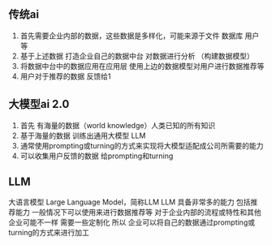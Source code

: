 ## 传统ai

1. 首先需要企业内部的数据，这些数据是多样化，可能来源于文件 数据库 用户等
2. 基于上述数据 打造企业自己的数据中台 对数据进行分析 （构建数据模型）
3. 将数据中台中的数据应用在应用层 使用上边的数据模型对用户进行数据推荐等
4. 用户对于推荐的数据 反馈给1

## 大模型ai 2.0

 1. 首先 有海量的数据（world knowledge）人类已知的所有知识
 2. 基于海量的数据 训练出通用大模型 LLM
 3. 通常使用prompting或turning的方式来实现将大模型适配成公司所需要的能力
 4. 可以收集用户反馈的数据 给prompting和turning


## LLM 
大语言模型 Large Language Model，简称LLM
LLM 具备非常多的能力 包括推荐能力 一般情况下可以使用来进行数据推荐等
对于企业内部的流程或特性和其他企业可能不一样 需要一些定制化 
所以 企业可以将自己的数据通过prompting或turning的方式来进行加工


